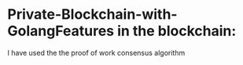 # Private-Blockchain-with-GolangFeatures in the blockchain:

I have used the the proof of work consensus algorithm